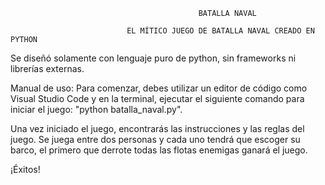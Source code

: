                                               BATALLA NAVAL

                              EL MÍTICO JUEGO DE BATALLA NAVAL CREADO EN PYTHON

Se diseñó solamente con lenguaje puro de python, sin frameworks ni librerías externas. 

Manual de uso: Para comenzar, debes utilizar un editor de código como Visual Studio Code y en la terminal, ejecutar el siguiente comando para iniciar el juego: "python batalla_naval.py".

Una vez iniciado el juego, encontrarás las instrucciones y las reglas del juego. Se juega entre dos personas y cada uno tendrá que escoger su barco, el primero que derrote todas las flotas enemigas ganará el juego.

¡Éxitos!
